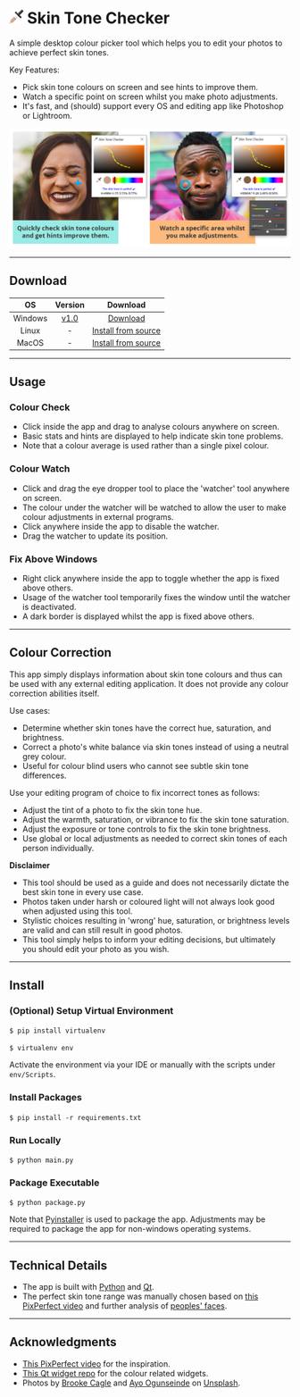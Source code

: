 # ![Icon](https://raw.githubusercontent.com/kangabru/skin-tone-checker/assets/readme/logo.png) Skin Tone Checker

A simple desktop colour picker tool which helps you to edit your photos to achieve perfect skin tones.

Key Features:
- Pick skin tone colours on screen and see hints to improve them.
- Watch a specific point on screen whilst you make photo adjustments.
- It's fast, and (should) support every OS and editing app like Photoshop or Lightroom.

![Banner Image](https://raw.githubusercontent.com/kangabru/skin-tone-checker/assets/readme/banner.jpg)

---

## Download

| OS | Version | Download |
|:---:|:---:|:---:|
| Windows | [v1.0](https://github.com/kangabru/skin-tone-checker/releases/tag/v1.0) | [Download](https://github.com/kangabru/skin-tone-checker/releases/download/v1.0/Skin.Tone.Checker.exe) |
| Linux | - | [Install from source](#Install) |
| MacOS | - | [Install from source](#Install) |

---

## Usage

### Colour Check
- Click inside the app and drag to analyse colours anywhere on screen.
- Basic stats and hints are displayed to help indicate skin tone problems.
- Note that a colour average is used rather than a single pixel colour.

### Colour Watch
- Click and drag the eye dropper tool to place the 'watcher' tool anywhere on screen.
- The colour under the watcher will be watched to allow the user to make colour adjustments in external programs.
- Click anywhere inside the app to disable the watcher.
- Drag the watcher to update its position.

### Fix Above Windows
- Right click anywhere inside the app to toggle whether the app is fixed above others.
- Usage of the watcher tool temporarily fixes the window until the watcher is deactivated.
- A dark border is displayed whilst the app is fixed above others.

---

## Colour Correction

This app simply displays information about skin tone colours and thus can be used with any external editing application. It does not provide any colour correction abilities itself.

Use cases:
- Determine whether skin tones have the correct hue, saturation, and brightness.
- Correct a photo's white balance via skin tones instead of using a neutral grey colour.
- Useful for colour blind users who cannot see subtle skin tone differences.

Use your editing program of choice to fix incorrect tones as follows:
- Adjust the tint of a photo to fix the skin tone hue.
- Adjust the warmth, saturation, or vibrance to fix the skin tone saturation.
- Adjust the exposure or tone controls to fix the skin tone brightness.
- Use global or local adjustments as needed to correct skin tones of each person individually.

**Disclaimer**

- This tool should be used as a guide and does not necessarily dictate the best skin tone in every use case.
- Photos taken under harsh or coloured light will not always look good when adjusted using this tool.
- Stylistic choices resulting in 'wrong' hue, saturation, or brightness levels are valid and can still result in good photos.
- This tool simply helps to inform your editing decisions, but ultimately you should edit your photo as you wish.

---

## Install

### (Optional) Setup Virtual Environment

`$ pip install virtualenv`

`$ virtualenv env`

Activate the environment via your IDE or manually with the scripts under `env/Scripts`.

### Install Packages

`$ pip install -r requirements.txt`

### Run Locally

`$ python main.py`

### Package Executable

`$ python package.py`

Note that [Pyinstaller](https://pyinstaller.readthedocs.io/en/stable/) is used to package the app. Adjustments may be required to package the app for non-windows operating systems.

---

## Technical Details

- The app is built with [Python](https://www.python.org/downloads/) and [Qt](https://pyqt5.com).
- The perfect skin tone range was manually chosen based on [this PixPerfect video](https://www.youtube.com/watch?v=Wvr8LCSuFjE) and further analysis of [peoples' faces](http://vis-www.cs.umass.edu/lfw/alpha_all_30.html).

---

## Acknowledgments

- [This PixPerfect video](https://www.youtube.com/watch?v=Wvr8LCSuFjE) for the inspiration.
- [This Qt widget repo](https://github.com/PyQt5/CustomWidgets) for the colour related widgets.
- Photos by [Brooke Cagle](https://unsplash.com/photos/HRZUzoX1e6w) and [Ayo Ogunseinde](https://unsplash.com/photos/sibVwORYqs0) on [Unsplash](https://unsplash.com/).